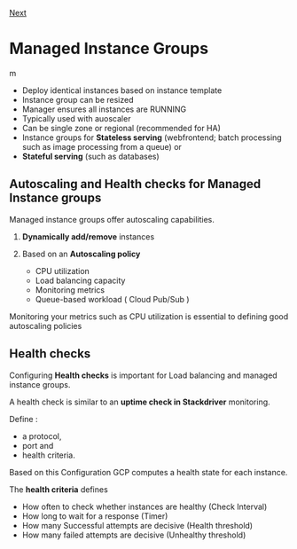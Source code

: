 [Next](https://github.com/paulowe/gcp/blob/main/3.scaling%20and%20automation/https-load-balancing.md)
# Managed Instance Groups
m
- Deploy identical instances based on instance template
- Instance group can be resized
- Manager ensures all instances are RUNNING
- Typically used with auoscaler
- Can be single zone or regional (recommended for HA)
- Instance groups for **Stateless serving** (webfrontend; batch processing such as image processing from a queue) or
- **Stateful serving** (such as databases)

## Autoscaling and Health checks for Managed Instance groups

Managed instance groups offer autoscaling capabilities.

1. **Dynamically add/remove** instances

2. Based on an **Autoscaling policy**
    - CPU utilization
    - Load balancing capacity
    - Monitoring metrics
    - Queue-based workload ( Cloud Pub/Sub )

Monitoring your metrics such as CPU utilization is essential to defining good autoscaling policies

## Health checks
Configuring **Health checks** is important for Load balancing and managed instance groups.

A health check is similar to an **uptime check in Stackdriver** monitoring. 

Define :
- a protocol, 
- port and 
- health criteria. 

Based on this Configuration GCP computes a health state for each instance. 

The **health criteria** defines 
- How often to check whether instances are healthy (Check Interval)
- How long to wait for a response (Timer)
- How many Successful attempts are decisive (Health threshold)
- How many failed attempts are decisive (Unhealthy threshold)

